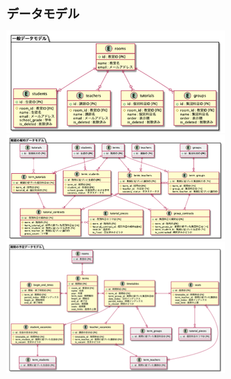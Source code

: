 # データモデル
![](./general_data_model.png "一般データモデル")
![](./term_contract_data_model.png "期間の契約データモデル")
![](./term_schedule_data_model.png "期間の予定データモデル")
